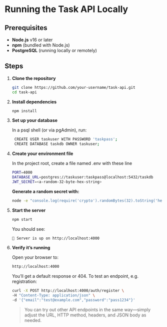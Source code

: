 # Running the Task API Locally

## Prerequisites

- **Node.js** v16 or later
- **npm** (bundled with Node.js)
- **PostgreSQL** (running locally or remotely)

## Steps

1. **Clone the repository**

   ```bash
   git clone https://github.com/your-username/task-api.git
   cd task-api
   ```

2. **Install dependencies**

   ```bash
   npm install

   ```

3. **Set up your database**

   In a psql shell (or via pgAdmin), run:

   ```bash
    CREATE USER taskuser WITH PASSWORD 'taskpass';
    CREATE DATABASE taskdb OWNER taskuser;
   ```

4. **Create your environment file**

   In the project root, create a file named .env with these line

   ```bash
   PORT=4000
   DATABASE_URL=postgres://taskuser:taskpass@localhost:5432/taskdb
   JWT_SECRET=<a-random-32-byte-hex-string>
   ```

   **Generate a random secret with:**

   ```bash
   node -e "console.log(require('crypto').randomBytes(32).toString('hex'))"
   ```

5. **Start the server**

   ```bash
   npm start
   ```

   You should see:

   ```bash
   🚀 Server is up on http://localhost:4000
   ```

6. **Verify it’s running**

   Open your browser to:

   ```bash
   http://localhost:4000
   ```

   You’ll get a default response or 404. To test an endpoint, e.g. registration:

   ```bash
   curl -X POST http://localhost:4000/auth/register \
   -H "Content-Type: application/json" \
   -d '{"email":"test@example.com","password":"pass1234"}'
   ```

   > You can try out other API endpoints in the same way—simply adjust the URL, HTTP method, headers, and JSON body as needed.
